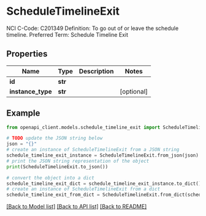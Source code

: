 # ScheduleTimelineExit

NCI C-Code: C201349 Definition: To go out of or leave the schedule timeline. Preferred Term: Schedule Timeline Exit

## Properties

Name | Type | Description | Notes
------------ | ------------- | ------------- | -------------
**id** | **str** |  | 
**instance_type** | **str** |  | [optional] 

## Example

```python
from openapi_client.models.schedule_timeline_exit import ScheduleTimelineExit

# TODO update the JSON string below
json = "{}"
# create an instance of ScheduleTimelineExit from a JSON string
schedule_timeline_exit_instance = ScheduleTimelineExit.from_json(json)
# print the JSON string representation of the object
print(ScheduleTimelineExit.to_json())

# convert the object into a dict
schedule_timeline_exit_dict = schedule_timeline_exit_instance.to_dict()
# create an instance of ScheduleTimelineExit from a dict
schedule_timeline_exit_from_dict = ScheduleTimelineExit.from_dict(schedule_timeline_exit_dict)
```
[[Back to Model list]](../README.md#documentation-for-models) [[Back to API list]](../README.md#documentation-for-api-endpoints) [[Back to README]](../README.md)


